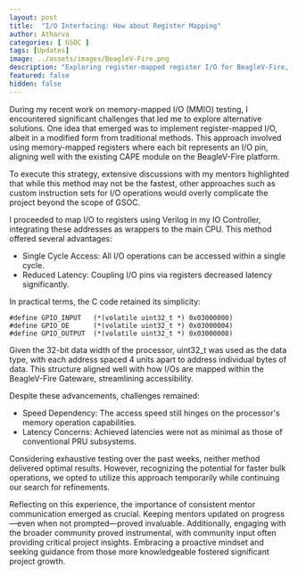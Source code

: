 ```yaml
---
layout: post
title:  "I/O Interfacing: How about Register Mapping"
author: Atharva
categories: [ GSOC ]
tags: [Updates]
image: ../assets/images/BeagleV-Fire.png
description: "Exploring register-mapped register I/O for BeagleV-Fire, balancing speed optimizations with latency challenges"
featured: false
hidden: false
---
```

During my recent work on memory-mapped I/O (MMIO) testing, I encountered significant challenges that led me to explore alternative solutions. One idea that emerged was to implement register-mapped I/O, albeit in a modified form from traditional methods. This approach involved using memory-mapped registers where each bit represents an I/O pin, aligning well with the existing CAPE module on the BeagleV-Fire platform.

To execute this strategy, extensive discussions with my mentors highlighted that while this method may not be the fastest, other approaches such as custom instruction sets for I/O operations would overly complicate the project beyond the scope of GSOC.

I proceeded to map I/O to registers using Verilog in my IO Controller, integrating these addresses as wrappers to the main CPU. This method offered several advantages:
- Single Cycle Access: All I/O operations can be accessed within a single cycle.
- Reduced Latency: Coupling I/O pins via registers decreased latency significantly.

In practical terms, the C code retained its simplicity:

```C:
#define GPIO_INPUT   (*(volatile uint32_t *) 0x03000000)
#define GPIO_OE      (*(volatile uint32_t *) 0x03000004)
#define GPIO_OUTPUT  (*(volatile uint32_t *) 0x03000008)
```
Given the 32-bit data width of the processor, uint32_t was used as the data type, with each address spaced 4 units apart to address individual bytes of data. This structure aligned well with how I/Os are mapped within the BeagleV-Fire Gateware, streamlining accessibility.

Despite these advancements, challenges remained:
- Speed Dependency: The access speed still hinges on the processor's memory operation capabilities.
- Latency Concerns: Achieved latencies were not as minimal as those of conventional PRU subsystems.

Considering exhaustive testing over the past weeks, neither method delivered optimal results. However, recognizing the potential for faster bulk operations, we opted to utilize this approach temporarily while continuing our search for refinements.

Reflecting on this experience, the importance of consistent mentor communication emerged as crucial. Keeping mentors updated on progress—even when not prompted—proved invaluable. Additionally, engaging with the broader community proved instrumental, with community input often providing critical project insights. Embracing a proactive mindset and seeking guidance from those more knowledgeable fostered significant project growth.